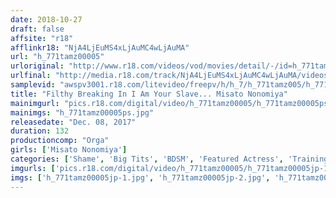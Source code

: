 ```yaml
---
date: 2018-10-27
draft: false
affsite: "r18"
afflinkr18: "NjA4LjEuMS4xLjAuMC4wLjAuMA"
url: "h_771tamz00005"
urloriginal: "http://www.r18.com/videos/vod/movies/detail/-/id=h_771tamz00005"
urlfinal: "http://media.r18.com/track/NjA4LjEuMS4xLjAuMC4wLjAuMA/videos/vod/movies/detail/-/id=h_771tamz00005"
samplevid: "awspv3001.r18.com/litevideo/freepv/h/h_7/h_771tamz005/h_771tamz005_dmb_w.mp4"
title: "Filthy Breaking In I Am Your Slave... Misato Nonomiya"
mainimgurl: "pics.r18.com/digital/video/h_771tamz00005/h_771tamz00005ps.jpg"
mainimgs: "h_771tamz00005ps.jpg"
releasedate: "Dec. 08, 2017"
duration: 132
productioncomp: "Orga"
girls: ['Misato Nonomiya']
categories: ['Shame', 'Big Tits', 'BDSM', 'Featured Actress', 'Training', 'Drama', 'Hi-Def']
imgurls: ['pics.r18.com/digital/video/h_771tamz00005/h_771tamz00005jp-1.jpg', 'pics.r18.com/digital/video/h_771tamz00005/h_771tamz00005jp-2.jpg', 'pics.r18.com/digital/video/h_771tamz00005/h_771tamz00005jp-3.jpg', 'pics.r18.com/digital/video/h_771tamz00005/h_771tamz00005jp-4.jpg', 'pics.r18.com/digital/video/h_771tamz00005/h_771tamz00005jp-5.jpg', 'pics.r18.com/digital/video/h_771tamz00005/h_771tamz00005jp-6.jpg', 'pics.r18.com/digital/video/h_771tamz00005/h_771tamz00005jp-7.jpg', 'pics.r18.com/digital/video/h_771tamz00005/h_771tamz00005jp-8.jpg', 'pics.r18.com/digital/video/h_771tamz00005/h_771tamz00005jp-9.jpg', 'pics.r18.com/digital/video/h_771tamz00005/h_771tamz00005jp-10.jpg', 'pics.r18.com/digital/video/h_771tamz00005/h_771tamz00005jp-11.jpg', 'pics.r18.com/digital/video/h_771tamz00005/h_771tamz00005jp-12.jpg', 'pics.r18.com/digital/video/h_771tamz00005/h_771tamz00005jp-13.jpg', 'pics.r18.com/digital/video/h_771tamz00005/h_771tamz00005jp-14.jpg', 'pics.r18.com/digital/video/h_771tamz00005/h_771tamz00005jp-15.jpg', 'pics.r18.com/digital/video/h_771tamz00005/h_771tamz00005jp-16.jpg', 'pics.r18.com/digital/video/h_771tamz00005/h_771tamz00005jp-17.jpg', 'pics.r18.com/digital/video/h_771tamz00005/h_771tamz00005jp-18.jpg', 'pics.r18.com/digital/video/h_771tamz00005/h_771tamz00005jp-19.jpg', 'pics.r18.com/digital/video/h_771tamz00005/h_771tamz00005jp-20.jpg']
imgs: ['h_771tamz00005jp-1.jpg', 'h_771tamz00005jp-2.jpg', 'h_771tamz00005jp-3.jpg', 'h_771tamz00005jp-4.jpg', 'h_771tamz00005jp-5.jpg', 'h_771tamz00005jp-6.jpg', 'h_771tamz00005jp-7.jpg', 'h_771tamz00005jp-8.jpg', 'h_771tamz00005jp-9.jpg', 'h_771tamz00005jp-10.jpg', 'h_771tamz00005jp-11.jpg', 'h_771tamz00005jp-12.jpg', 'h_771tamz00005jp-13.jpg', 'h_771tamz00005jp-14.jpg', 'h_771tamz00005jp-15.jpg', 'h_771tamz00005jp-16.jpg', 'h_771tamz00005jp-17.jpg', 'h_771tamz00005jp-18.jpg', 'h_771tamz00005jp-19.jpg', 'h_771tamz00005jp-20.jpg']
---
```

